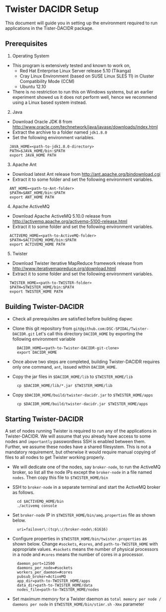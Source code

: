 Twister DACIDR Setup
==
This document will guide you in setting up the environment required to run applications in the Tister-DACIDR package.

Prerequisites
--
1. Operating System
  * This program is extensively tested and known to work on,
    *  Red Hat Enterprise Linux Server release 5.10 (Tikanga)
    *  Cray Linux Environment (based on SUSE Linux SLES 11) in Cluster Compatibility Mode (CCM)
    *  Ubuntu 12.10
  * There is no restriction to run this on Windows systems, but an earlier experiment showed us it does not perform well, hence we recommend using a Linux based system instead.

2. Java
  * Download Oracle JDK 8 from http://www.oracle.com/technetwork/java/javase/downloads/index.html
  * Extract the archive to a folder named `jdk1.8.0`
  * Set the following environment variables.
  ```
    JAVA_HOME=<path-to-jdk1.8.0-directory>
    PATH=$JAVA_HOME/bin:$PATH
    export JAVA_HOME PATH
  ```

3. Apache Ant
  * Download latest Ant release from http://ant.apache.org/bindownload.cgi
  * Extract it to some folder and set the following environment variables.
  ```
    ANT_HOME=<path-to-Ant-folder>
    $PATH=$ANT_HOME/bin:$PATH
    export ANT_HOME PATH
  ```
  
4. Apache ActiveMQ
  * Download Apache ActiveMQ 5.10.0 release from http://activemq.apache.org/activemq-5100-release.html
  * Extract it to some folder and set the following environment variables.
  ```
    ACTIVEMQ_HOME=<path-to-ActiveMQ-folder>
    $PATH=$ACTIVEMQ_HOME/bin:$PATH
    export ACTIVEMQ_HOME PATH
  ```
  
5. Twister
  * Download Twister iterative MapReduce framework release from http://www.iterativemapreduce.org/download.html
  * Extract it to some folder and set the following environment variables.
  ```
    TWISTER_HOME=<path-to-TWISTER-folder>
    $PATH=$TWISTER_HOME/bin:$PATH
    export TWISTER_HOME PATH
  ```  
  
Building Twister-DACIDR
--
* Check all prerequisites are satisfied before building dapwc
* Clone this git repository from `git@github.com:DSC-SPIDAL/Twister-DACIDR.git` Let's call this directory `DACIDR_HOME` by exporting the following environment variable
  ```
    DACIDR_HOME=<path-to-Twister-DACIDR-git-clone>
    export DACIDR_HOME
  ```
  
* Once above two steps are completed, building Twister-DACIDR requires only one command, `ant`, issued within `DACIDR_HOME`.
* Copy the jar files in `$DACIDR_HOME/lib` to `$TWISTER_HOME/lib`
  ```
    cp $DACIDR_HOME/lib/*.jar $TWISTER_HOME/lib
  ```
  
* Copy `$DACIDR_HOME/build/twister-dacidr.jar` to `$TWISTER_HOME/apps`
  ```
    cp $DACIDR_HOME/build/twister-dacidr.jar $TWISTER_HOME/apps
  ```

Starting Twister-DACIDR
--
A set of nodes running Twister is required to run any of the applications in Twister-DACIDR. We will assume that you already have access to some nodes and `importantly` passwordless SSH is enabled between them. Further, we assume these nodes have a shared filesystem. This is not a mandatory requirement, but otherwise it would require manual copying of files to all nodes to get Twister working properly.

* We will dedicate one of the nodes, say `broker-node`, to run the ActiveMQ broker, so list all the node IPs except the `broker-node` in a file named `nodes`. Then copy this file to `$TWISTER_HOME/bin`
* SSH to `broker-node` in a separate terminal and start the ActiveMQ broker as follows.
  ```
    cd $ACTIVEMQ_HOME/bin
    ./activemq console
  ```

* Set `broker-node` IP in `$TWISTER_HOME/bin/amq.properties` file as shown below.
  ```
    uri=failover\:(tcp\://broker-node\:61616)
  ```
  
* Configure properties in `$TWISTER_HOME/bin/twister.properties` as shown below. Change `#sockets`, `#cores`, and `path-to-TWISTER_HOME` with appropriate values. `#sockets` means the number of physical processors in a node and `#cores` means the number of cores in a processor.
  ```
    daemon_port=12500
    daemons_per_node=#sockets
    workers_per_daemon=#cores
    pubsub_broker=ActiveMQ
    app_dir=path-to-TWISTER_HOME/apps
    data_dir=path-to-TWISTER_HOME/data
    nodes_file=path-to-TWISTER_HOME/nodes
  ```
  
* Set maximum memory for a Twister daemon as `total memory per node / daemons per node` in `$TWISTER_HOME/bin/stimr.sh` `-Xmx` parameter
